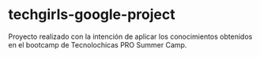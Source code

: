 # techgirls-google-project
Proyecto realizado con la intención de aplicar los conocimientos obtenidos en el bootcamp de Tecnolochicas PRO Summer Camp.
